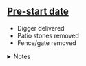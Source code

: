 ## [Pre-start date](./log/000.md)

- Digger delivered
- Patio stones removed
- Fence/gate removed

<details>
<summary>Notes</summary>
This was done while we were out in St Louis. Strange to come back and have a segment of the fence just removed, with all the patio stones simply gone. The fence/gate parts were pushed to the back okf the property to reuse later. Boden loved playing in the dirt though.
</details>

<img src="https://photos.app.goo.gl/kpVqjmuvZBUjQK6u9" alt="" loading="lazy"/>
